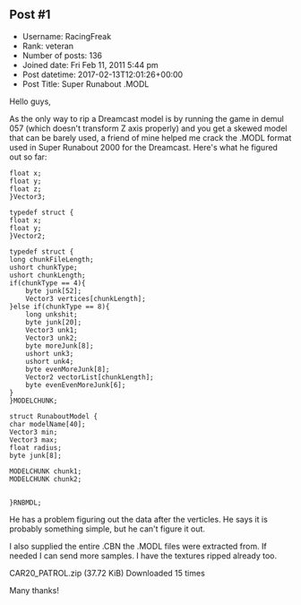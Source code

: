 ## Post #1
- Username: RacingFreak
- Rank: veteran
- Number of posts: 136
- Joined date: Fri Feb 11, 2011 5:44 pm
- Post datetime: 2017-02-13T12:01:26+00:00
- Post Title: Super Runabout .MODL

Hello guys,

As the only way to rip a Dreamcast model is by running the game in demul 057 (which doesn't transform Z axis properly) and you get a skewed model that can be barely used, a friend of mine helped me crack the .MODL format used in Super Runabout 2000 for the Dreamcast. Here's what he figured out so far:

```
float x;
float y;
float z;
}Vector3;

typedef struct {
float x;
float y;
}Vector2;

typedef struct {
long chunkFileLength;
ushort chunkType;
ushort chunkLength;
if(chunkType == 4){
    byte junk[52];
    Vector3 vertices[chunkLength];
}else if(chunkType == 8){
    long unkshit;
    byte junk[20];
    Vector3 unk1;
    Vector3 unk2;
    byte moreJunk[8];
    ushort unk3;
    ushort unk4;
    byte evenMoreJunk[8];
    Vector2 vectorList[chunkLength];
    byte evenEvenMoreJunk[6];
}
}MODELCHUNK;

struct RunaboutModel {
char modelName[40];
Vector3 min;
Vector3 max;
float radius;
byte junk[8];

MODELCHUNK chunk1;
MODELCHUNK chunk2;


}RNBMDL;

```

He has a problem figuring out the data after the verticles. He says it is probably something simple, but he can't figure it out.

I also supplied the entire .CBN the .MODL files were extracted from. If needed I can send more samples. I have the textures ripped already too.


 CAR20_PATROL.zip
(37.72 KiB) Downloaded 15 times



Many thanks!

